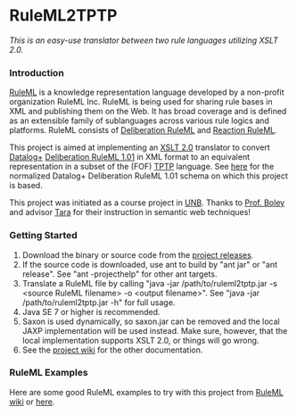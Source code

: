 RuleML2TPTP
=============================

*This is an easy-use translator between two rule languages utilizing XSLT 2.0.*

### Introduction

[RuleML](http://wiki.ruleml.org) is a knowledge representation language developed by a non-profit organization RuleML Inc. RuleML is being used for sharing rule bases in XML and publishing them on the Web. It has broad coverage and is defined as an extensible family of sublanguages across various rule logics and platforms. RuleML consists of [Deliberation RuleML](http://wiki.ruleml.org/index.php/Specification_of_Deliberation_RuleML) and [Reaction RuleML](http://wiki.ruleml.org/index.php/Specification_of_Reaction_RuleML). 

This project is aimed at implementing an [XSLT 2.0](http://www.w3.org/TR/xslt20/) translator to convert [Datalog+](http://www.slideshare.net/polibear/datalog-and-its-extensions-for-semantic-web-databases) [Deliberation RuleML 1.01](http://wiki.ruleml.org/index.php/Specification_of_Deliberation_RuleML_1.01) in XML format to an equivalent representation in a subset of the (FOF) [TPTP](http://www.cs.miami.edu/~tptp/) language. See [here](http://deliberation.ruleml.org/1.01/doc/datalogplus_min_normal/) for the normalized Datalog+ Deliberation RuleML 1.01 schema on which this project is based.

This project was initiated as a course project in [UNB](http://www.unb.ca). Thanks to [Prof. Boley](https://github.com/HaroldBoley) and advisor [Tara](https://github.com/greenTara) for their instruction in semantic web techniques!

### Getting Started

1. Download the binary or source code from the [project releases](https://github.com/EdmonL/RuleML2TPTP/releases).
2. If the source code is downloaded, use ant to build by "ant jar" or "ant release". See "ant -projecthelp" for other ant targets.
3. Translate a RuleML file by calling "java -jar /path/to/ruleml2tptp.jar -s &lt;source RuleML filename&gt; -o &lt;output filename&gt;". See "java -jar /path/to/ruleml2tptp.jar -h" for full usage.
4. Java SE 7 or higher is recommended.
5. Saxon is used dynamically, so saxon.jar can be removed and the local JAXP implementation will be used instead. Make sure, however, that the local implementation supports XSLT 2.0, or things will go wrong.
6. See the [project wiki](https://github.com/EdmonL/RuleML2TPTP/wiki) for the other documentation.

### RuleML Examples
Here are some good RuleML examples to try with this project from [RuleML wiki](http://wiki.ruleml.org/index.php/Specification_of_Deliberation_RuleML_1.01#Examples) or [here](http://deliberation.ruleml.org/1.01/exa/DatalogPlus/).
